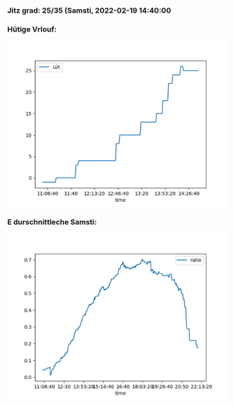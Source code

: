 ### Jitz grad: 25/35 (Samsti, 2022-02-19 14:40:00

### Hütige Vrlouf:
![Graph](Today.png)

### E durschnittleche Samsti:
![Graph](Samsti.png)